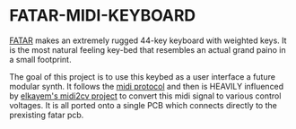 # FATAR-MIDI-KEYBOARD
 
[FATAR](http://www.fatar.com/) makes an extremely rugged 44-key keyboard with weighted keys. It is the most natural feeling key-bed that resembles an actual grand paino in a small footprint. 

The goal of this project is to use this keybed as a user interface a future modular synth. It follows the [midi protocol](https://en.wikipedia.org/wiki/MIDI) and then is HEAVILY influenced by [elkayem's midi2cv project](https://github.com/elkayem/midi2cv) to convert this midi signal to various control voltages. It is all ported onto a single PCB which connects directly to the prexisting fatar pcb. 


